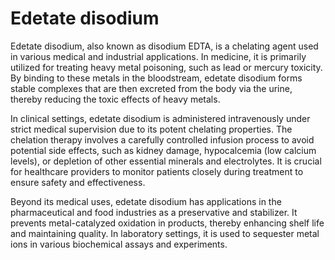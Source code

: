 <!--
source: gpt-40
treats: heavy metal poisoning
tags: detoxicants
-->

# Edetate disodium

Edetate disodium, also known as disodium EDTA, is a chelating agent used in
various medical and industrial applications. In medicine, it is primarily
utilized for treating heavy metal poisoning, such as lead or mercury toxicity.
By binding to these metals in the bloodstream, edetate disodium forms stable
complexes that are then excreted from the body via the urine, thereby reducing
the toxic effects of heavy metals.

In clinical settings, edetate disodium is administered intravenously under
strict medical supervision due to its potent chelating properties. The chelation
therapy involves a carefully controlled infusion process to avoid potential side
effects, such as kidney damage, hypocalcemia (low calcium levels), or depletion
of other essential minerals and electrolytes. It is crucial for healthcare
providers to monitor patients closely during treatment to ensure safety and
effectiveness.

Beyond its medical uses, edetate disodium has applications in the pharmaceutical
and food industries as a preservative and stabilizer. It prevents
metal-catalyzed oxidation in products, thereby enhancing shelf life and
maintaining quality. In laboratory settings, it is used to sequester metal ions
in various biochemical assays and experiments.
